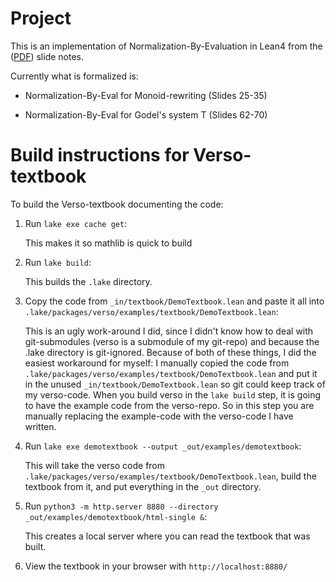 # Project

This is an implementation of Normalization-By-Evaluation in Lean4 from the ([PDF](Leicester.pdf)) slide notes.

Currently what is formalized is:

- Normalization-By-Eval for Monoid-rewriting (Slides 25-35)

- Normalization-By-Eval for Godel's system T (Slides 62-70)


# Build instructions for Verso-textbook
To build the Verso-textbook documenting the code:

1. Run `lake exe cache get`: 
    
    This makes it so mathlib is quick to build

2. Run `lake build`:

    This builds the `.lake` directory.

3. Copy the code from `_in/textbook/DemoTextbook.lean` and paste it all into `.lake/packages/verso/examples/textbook/DemoTextbook.lean`:

    This is an ugly work-around I did, since I didn't know how to deal with git-submodules (verso is a submodule of my git-repo) and because the .lake directory is git-ignored.
Because of both of these things, I did the easiest workaround for myself: I manually copied the code from  `.lake/packages/verso/examples/textbook/DemoTextbook.lean` and put it in the unused `_in/textbook/DemoTextbook.lean` so git could keep track of my verso-code.
When you build verso in the `lake build` step, it is going to have the example code from the verso-repo. So in this step you are manually replacing the example-code with the verso-code I have written.

4. Run `lake exe demotextbook --output _out/examples/demotextbook`:

    This will take the verso code from `.lake/packages/verso/examples/textbook/DemoTextbook.lean`, build the textbook from it, and put everything in the `_out` directory.

5. Run `python3 -m http.server 8880 --directory _out/examples/demotextbook/html-single &`:

    This creates a local server where you can read the textbook that was built.

6. View the textbook in your browser with `http://localhost:8880/`

